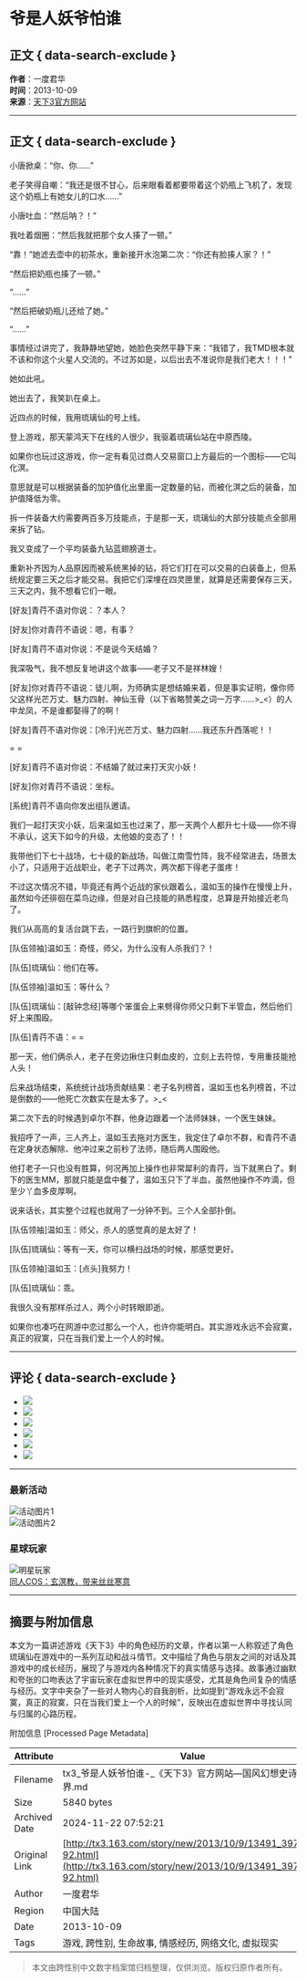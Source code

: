 # 爷是人妖爷怕谁

## 正文 { data-search-exclude }


**作者**：一度君华  
**时间**：2013-10-09  
**来源**：[天下3官方网站](http://tx3.163.com/story/new/2013/10/9/13491_397257.html)  

---

## 正文 { data-search-exclude }

小唐掀桌：“你、你……”

老子笑得自嘲：“我还是很不甘心，后来眼看着都要带着这个奶瓶上飞机了，发现这个奶瓶上有她女儿的口水……”

小唐吐血：“然后呐？！”

我吐着烟圈：“然后我就把那个女人揍了一顿。”

“靠！”她滤去壶中的初茶水，重新接开水泡第二次：“你还有脸揍人家？！”

“然后把奶瓶也揍了一顿。”

“……”

“然后把破奶瓶儿还给了她。”

“……”

事情经过讲完了，我静静地望她，她脸色突然平静下来：“我错了，我TMD根本就不该和你这个火星人交流的。不过苏如是，以后出去不准说你是我们老大！！！”

她如此吼。

她出去了，我笑趴在桌上。

近四点的时候，我用琉璃仙的号上线。

登上游戏，那天蒙鸿天下在线的人很少，我驱着琉璃仙站在中原西陵。

如果你也玩过这游戏，你一定有看见过商人交易窗口上方最后的一个图标——它叫化溟。

意思就是可以根据装备的加护值化出里面一定数量的钻，而被化溟之后的装备，加护值降低为零。

拆一件装备大约需要两百多万技能点，于是那一天，琉璃仙的大部分技能点全部用来拆了钻。

我又变成了一个平均装备九钻蓝翅膀道士。

重新补齐因为人品原因而被系统黑掉的钻，将它们打在可以交易的白装备上，但系统规定要三天之后才能交易。我把它们深埋在四灵匣里，就算是还需要保存三天，三天之内，我不想看它们一眼。

\[好友\]青荇不语对你说：？本人？

\[好友\]你对青荇不语说：嗯，有事？

\[好友\]青荇不语对你说：不是说今天结婚？

我深吸气，我不想反复地讲这个故事——老子又不是祥林嫂！

\[好友\]你对青荇不语说：徒儿啊，为师确实是想结婚来着，但是事实证明，像你师父这样光芒万丈、魅力四射、神仙玉骨（以下省略赞美之词一万字……>\_<）的人中龙凤，不是谁都娶得了的啊！

\[好友\]青荇不语对你说：\[冷汗\]光芒万丈、魅力四射……我还东升西落呢！！

= =

\[好友\]青荇不语对你说：不结婚了就过来打天灾小妖！

\[好友\]你对青荇不语说：坐标。

\[系统\]青荇不语向你发出组队邀请。

我们一起打天灾小妖，后来温如玉也过来了，那一天两个人都升七十级——你不得不承认，这天下如今的升级，太他娘的变态了！！

我带他们下七十战场，七十级的新战场，叫做江南雪竹阵，我不经常进去，场景太小了，只适用于近战职业，老子下过两次，两次都下得老子蛋疼！

不过这次情况不错，毕竟还有两个近战的家伙跟着么，温如玉的操作在慢慢上升，虽然如今还徘徊在菜鸟边缘，但是对自己技能的熟悉程度，总算是开始接近老鸟了。

我们从高高的复活台跳下去，一路行到旗帜的位置。

\[队伍领袖\]温如玉：奇怪，师父，为什么没有人杀我们？！

\[队伍\]琉璃仙：他们在等。

\[队伍领袖\]温如玉：等什么？

\[队伍\]琉璃仙：\[敲钟念经\]等哪个笨蛋会上来劈得你师父只剩下半管血，然后他们好上来围殴。

\[队伍\]青荇不语：= =

那一天，他们俩杀人，老子在旁边揪住只剩血皮的，立刻上去符惊，专用重技能抢人头！

后来战场结束，系统统计战场贡献结果：老子名列榜首，温如玉也名列榜首，不过是倒数的——他死亡次数实在是太多了。>\_<

第二次下去的时候遇到卓尔不群，他身边跟着一个法师妹妹，一个医生妹妹。

我招呼了一声，三人齐上，温如玉去拖对方医生，我定住了卓尔不群，和青荇不语在定身状态解除、他冲过来之前秒了法师，随后两人围殴他。

他打老子一只也没有胜算，何况再加上操作也非常犀利的青荇，当下就黑白了。剩下的医生MM，那就只能是盘中餐了，温如玉只下了半血，虽然他操作不咋滴，但至少丫血多皮厚啊。

说来话长，其实整个过程也就用了一分钟不到。三个人全部扑倒。

\[队伍领袖\]温如玉：师父，杀人的感觉真的是太好了！

\[队伍\]琉璃仙：等有一天，你可以横扫战场的时候，那感觉更好。

\[队伍领袖\]温如玉：\[点头\]我努力！

\[队伍\]琉璃仙：乖。

我很久没有那样杀过人，两个小时转眼即逝。

如果你也凑巧在网游中恋过那么一个人，也许你能明白。其实游戏永远不会寂寞，真正的寂寞，只在当我们爱上一个人的时候。

--- 

## 评论 { data-search-exclude }

- ![](http://res.tx3.netease.com/gw/13v1/images/vote/ding.gif)  
- ![](http://res.tx3.netease.com/gw/13v1/images/vote/geili.gif)  
- ![](http://res.tx3.netease.com/gw/13v1/images/vote/guli.gif)  
- ![](http://res.tx3.netease.com/gw/13v1/images/vote/luguo.gif)  
- ![](http://res.tx3.netease.com/gw/13v1/images/vote/jiong.gif)  
- ![](http://res.tx3.netease.com/gw/13v1/images/vote/bukex.gif)  

--- 

### 最新活动

![活动图片1](https://nie.res.netease.com/r/pic/20151128/a87a34eb-45ee-4203-b97e-c6f4c914d8b9)  
![活动图片2](https://nie.res.netease.com/nie/nieimg/images/2015/5/20/2015-05-20_588355.jpg)  

### 星球玩家

![明星玩家](https://nie.res.netease.com/r/pic/20240713/76fd11ba-fd6b-45c3-91c2-88a3dbc9a34e.jpg)  
[同人COS：玄溟教，带来丝丝寒意](https://tx3.163.com/starshow/20240713/14203_1166991.html)

---

## 摘要与附加信息

<!-- tcd_abstract -->
本文为一篇讲述游戏《天下3》中的角色经历的文章，作者以第一人称叙述了角色琉璃仙在游戏中的一系列互动和战斗情节。文中描绘了角色与朋友之间的对话及其游戏中的成长经历，展现了与游戏内各种情况下的真实情感与选择。故事通过幽默和夸张的口吻表达了宇宙玩家在虚拟世界中的现实感受，尤其是角色间复杂的情感与经历。文字中夹杂了一些对人物内心的自我剖析，比如提到“游戏永远不会寂寞，真正的寂寞，只在当我们爱上一个人的时候”，反映出在虚拟世界中寻找认同与归属的心路历程。
<!-- tcd_abstract_end -->

附加信息 [Processed Page Metadata]

| Attribute       | Value                                  |
|-----------------|----------------------------------------|
| Filename        | tx3_爷是人妖爷怕谁-_《天下3》官方网站—国风幻想史诗世界.md                             |
| Size            | 5840 bytes                           |
| Archived Date   | 2024-11-22 07:52:21                             |
| Original Link   | [http://tx3.163.com/story/new/2013/10/9/13491_397257-92.html](http://tx3.163.com/story/new/2013/10/9/13491_397257-92.html)                       |
| Author          | 一度君华                               |
| Region          | 中国大陆                               |
| Date            | 2013-10-09                                 |
| Tags            | 游戏, 跨性别, 生命故事, 情感经历, 网络文化, 虚拟现实                                 |
>
> 本文由跨性别中文数字档案馆归档整理，仅供浏览。版权归原作者所有。
>